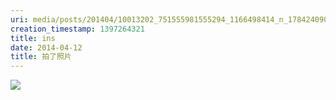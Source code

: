 ```yaml
---
uri: media/posts/201404/10013202_751555981555294_1166498414_n_17842409062033595.jpg
creation_timestamp: 1397264321
title: ins
date: 2014-04-12
title: 拍了照片
---
```


![](media/posts/201404/10013202_751555981555294_1166498414_n_17842409062033595.jpg)


